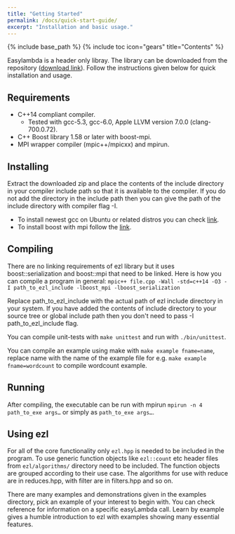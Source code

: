 ```yaml
---
title: "Getting Started"
permalink: /docs/quick-start-guide/
excerpt: "Installation and basic usage."
---
```

{% include base_path %}
{% include toc icon="gears" title="Contents" %}

Easylambda is a header only libray. The library can be downloaded
from the repository ([download
link](https://github.com/haptork/easyLambda/archive/master.zip)). Follow the
instructions given below for quick installation and usage.

## Requirements
 - C++14 compliant compiler. 
   - Tested with gcc-5.3, gcc-6.0, Apple LLVM version 7.0.0 (clang-700.0.72).
 - C++ Boost library 1.58 or later with boost-mpi.
 - MPI wrapper compiler (mpic++/mpicxx) and mpirun.

## Installing
Extract the downloaded zip and place the contents of the include directory in
your compiler include path so that it is available to the compiler. If you do
not add the directory in the include path then you can give the path of the
include directory with compiler flag -I.
* To install newest gcc on Ubuntu or related distros you can check [link](http://askubuntu.com/questions/428198/getting-installing-gcc-g-4-9-on-ubuntu).
* To install boost with mpi follow the [link](http://www.boost.org/doc/libs/1_61_0/doc/html/mpi/getting_started.html).

## Compiling
There are no linking requirements of ezl library but it uses boost::serialization
and boost::mpi that need to be linked.
Here is how you can compile a program in general:
`mpic++ file.cpp -Wall -std=c++14 -O3 -I path_to_ezl_include -lboost_mpi -lboost_serialization`

Replace path_to_ezl_include with the actual path of ezl include directory in your
system. If you have added the contents of include directory to your source tree
or global include path then you don't need to pass -I path_to_ezl_include flag.

You can compile unit-tests with `make unittest` and run with `./bin/unittest`.

You can compile an example using make with `make example fname=name`, replace
name with the name of the example file for e.g. `make example fname=wordcount`
to compile wordcount example.

## Running

After compiling, the executable can be run with mpirun 
`mpirun -n 4 path_to_exe args…` or simply as `path_to_exe args…`.

## Using ezl

For all of the core functionality only `ezl.hpp` is needed to be included in
the program. To use generic function objects like `ezl::count` etc header
files from `ezl/algorithms/` directory need to be included. The function
objects are grouped according to their use case. The algorithms for use with
reduce are in reduces.hpp, with filter are in filters.hpp and so on. 

There are many examples and demonstrations given in the examples directory,
pick an example of your interest to begin with. You can check reference for
information on a specific easyLambda call. Learn by example gives a humble
introduction to ezl with examples showing many essential features.
